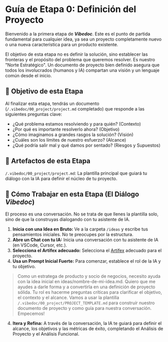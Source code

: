 # Guía de Etapa 0: Definición del Proyecto

Bienvenido a la primera etapa de ***Vibedoc***. Este es el punto de partida fundamental para cualquier idea, ya sea un proyecto completamente nuevo o una nueva característica para un producto existente.

El objetivo de esta etapa no es definir la solución, sino establecer las fronteras y el propósito del problema que queremos resolver. Es nuestro "Norte Estratégico". Un documento de proyecto bien definido asegura que todos los involucrados (humanos y IA) compartan una visión y un lenguaje común desde el inicio.

## 🎯 Objetivo de esta Etapa

Al finalizar esta etapa, tendrás un documento (`/.vibedoc/00_project/project.md` completado) que responde a las siguientes preguntas clave:

- ¿Qué problema estamos resolviendo y para quién? (Contexto)
- ¿Por qué es importante resolverlo ahora? (Objetivo)
- ¿Cómo imaginamos a grandes rasgos la solución? (Visión)
- ¿Cuáles son los límites de nuestro esfuerzo? (Alcance)
- ¿Qué podría salir mal y qué damos por sentado? (Riesgos y Supuestos)

## 📜 Artefactos de esta Etapa

`/.vibedoc/00_project/project.md`: La plantilla principal que guiará tu diálogo con la IA para definir el núcleo de tu proyecto.

## 🤖 Cómo Trabajar en esta Etapa (El Diálogo ***Vibedoc***)

El proceso es una conversación. No se trata de que llenes la plantilla solo, sino de que la construyas dialogando con tu asistente de IA.

1. **Inicia con una Idea en Bruto:** Ve a la carpeta `/ideas` y escribe tus pensamientos iniciales. No te preocupes por la estructura.
2. **Abre un Chat con tu IA:** Inicia una conversación con tu asistente de IA (en VSCode, Cursor, etc.).
3. **Selecciona el Artifex adecuado:** Selecciona el [Artifex](https://github.com/novafuria/codex/tree/b6f324eda9d34b490599d853132fa26328e692f5/Workspace/Biblioteca%20de%20roles) adecuado para el proyecto.
4. **Usa un Prompt Inicial Fuerte:** Para comenzar, establece el rol de la IA y tu objetivo.

> Como un estratega de producto y socio de negocios, necesito ayuda con la idea inicial en ideas/nombre-de-mi-idea.md. Quiero que me ayudes a darle forma y a convertirla en una definición de proyecto sólida. Tu rol es hacerme preguntas críticas para clarificar el objetivo, el contexto y el alcance. Vamos a usar la plantilla `/.vibedoc/00_project/PROJECT_TEMPLATE.md` para construír nuestro documento de proyecto y como guía para nuestra conversación. Empecemos!

4. **Itera y Refina:** A través de la conversación, la IA te guiará para definir el alcance, los objetivos y las métricas de éxito, completando el Análisis de Proyecto y el Análisis Funcional.
